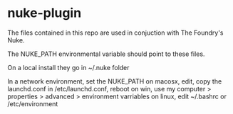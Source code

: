 nuke-plugin
===========

The files contained in this repo are used in conjuction with The Foundry's Nuke.

The NUKE_PATH environmental variable should point to these files.

 On a local install they go in ~/.nuke folder

 In a network environment, set the NUKE_PATH
   on macosx, edit, copy the launchd.conf in /etc/launchd.conf, reboot
   on win, use my computer > properties > advanced > environment varriables
   on linux, edit ~/.bashrc or /etc/environment

